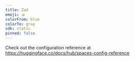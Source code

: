 ```yaml
---
title: Zad
emoji: 📊
colorFrom: blue
colorTo: gray
sdk: static
pinned: false
---
```


Check out the configuration reference at https://huggingface.co/docs/hub/spaces-config-reference
